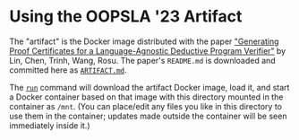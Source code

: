Using the OOPSLA '23 Artifact
=============================

The "artifact" is the Docker image distributed with the paper
["Generating Proof Certificates for a Language-Agnostic Deductive
Program Verifier"][paper] by Lin, Chen, Trinh, Wang, Rosu. The paper's
`README.md` is downloaded and committed here as [`ARTIFACT.md`].

The [`run`] command will download the artifact Docker image, load it,
and start a Docker container based on that image with this directory
mounted in the container as `/mnt`. (You can place/edit any files you
like in this directory to use them in the container; updates made
outside the container will be seen immediately inside it.)



<!-------------------------------------------------------------------->
[`ARTIFACT.md`]: ./ARTIFACT.md
[`run`]: ./run
[paper]: https://zenodo.org/records/7503088
